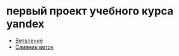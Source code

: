 # первый проект учебного курса yandex
- [Ветвление](./branch_help.md)
- [Слияние веток](./merge_help.md)
